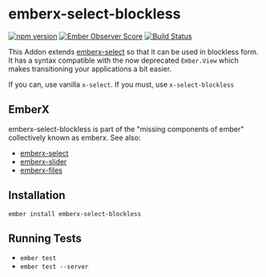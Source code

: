 # emberx-select-blockless

[![npm version](https://badge.fury.io/js/emberx-select-blockless.svg)](http://badge.fury.io/js/emberx-select-blockless)
[![Ember Observer Score](http://emberobserver.com/badges/emberx-select-blockless.svg)](http://emberobserver.com/addons/emberx-select-blockless)
[![Build Status](https://travis-ci.org/thefrontside/emberx-select-blockless.svg?branch=master)](https://travis-ci.org/thefrontside/emberx-select-blockless)


This Addon extends
[emberx-select](https://github.com/thefrontside/emberx-select) so that
it can be used in blockless form. It has a syntax compatible with the
now deprecated `Ember.View` which makes transitioning your
applications a bit easier.

If you can, use vanilla `x-select`. If you must, use `x-select-blockless`


## EmberX

emberx-select-blockless is part of the "missing components of ember" collectively
known as emberx. See also:

* [emberx-select](https://github.com/thefrontside/emberx-select)
* [emberx-slider](https://github.com/thefrontside/emberx-slider)
* [emberx-files](https://github.com/thefrontside/emberx-files)

## Installation

```
ember install emberx-select-blockless
```

## Running Tests

* `ember test`
* `ember test --server`
